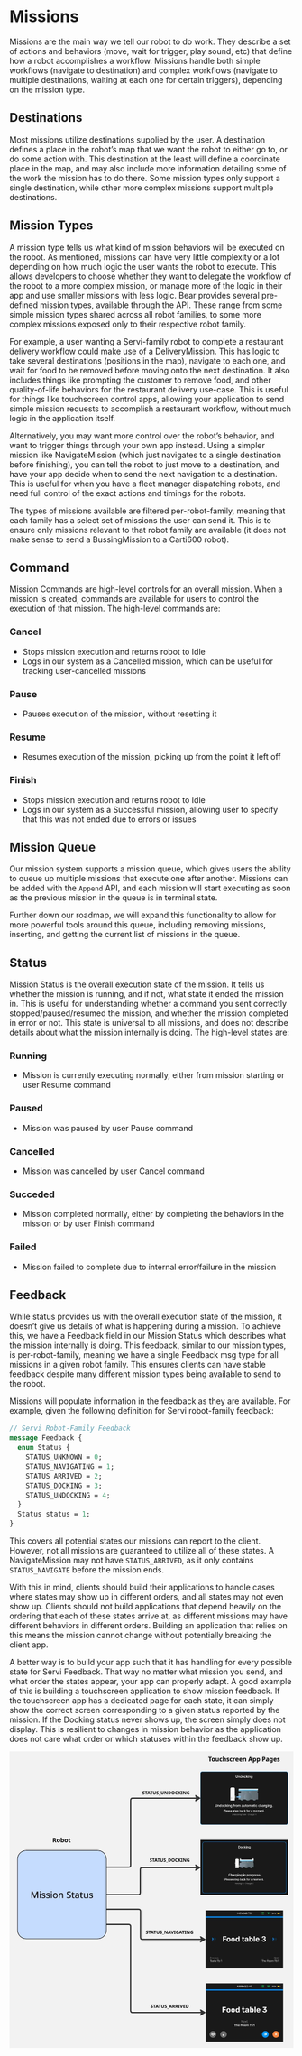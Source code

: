 # Missions

Missions are the main way we tell our robot to do work. They describe a set of
actions and behaviors (move, wait for trigger, play sound, etc) that define how
a robot accomplishes a workflow. Missions handle both simple workflows (navigate
to destination) and complex workflows (navigate to multiple destinations,
waiting at each one for certain triggers), depending on the mission type.

## Destinations

Most missions utilize destinations supplied by the user. A destination defines a
place in the robot’s map that we want the robot to either go to, or do some
action with. This destination at the least will define a coordinate place in the
map, and may also include more information detailing some of the work the
mission has to do there. Some mission types only support a single destination,
while other more complex missions support multiple destinations.

## Mission Types

A mission type tells us what kind of mission behaviors will be executed on the
robot. As mentioned, missions can have very little complexity or a lot depending
on how much logic the user wants the robot to execute. This allows developers to
choose whether they want to delegate the workflow of the robot to a more complex
mission, or manage more of the logic in their app and use smaller missions with
less logic. Bear provides several pre-defined mission types, available through
the API. These range from some simple mission types shared across all robot
families, to some more complex missions exposed only to their respective robot
family.

For example, a user wanting a Servi-family robot to complete a restaurant
delivery workflow could make use of a DeliveryMission. This has logic to take
several destinations (positions in the map), navigate to each one, and wait for
food to be removed before moving onto the next destination. It also includes
things like prompting the customer to remove food, and other quality-of-life
behaviors for the restaurant delivery use-case. This is useful for things like
touchscreen control apps, allowing your application to send simple mission
requests to accomplish a restaurant workflow, without much logic in the
application itself.

Alternatively, you may want more control over the robot’s behavior, and want to
trigger things through your own app instead. Using a simpler mission like
NavigateMission (which just navigates to a single destination before finishing),
you can tell the robot to just move to a destination, and have your app decide
when to send the next navigation to a destination. This is useful for when you
have a fleet manager dispatching robots, and need full control of the exact
actions and timings for the robots.

The types of missions available are filtered per-robot-family, meaning that each
family has a select set of missions the user can send it. This is to ensure only
missions relevant to that robot family are available (it does not make sense to
send a BussingMission to a Carti600 robot).

## Command

Mission Commands are high-level controls for an overall mission. When a mission
is created, commands are available for users to control the execution of that
mission. The high-level commands are:

### Cancel

- Stops mission execution and returns robot to Idle
- Logs in our system as a Cancelled mission, which can be useful for tracking
  user-cancelled missions

### Pause

- Pauses execution of the mission, without resetting it

### Resume

- Resumes execution of the mission, picking up from the point it left off

### Finish

- Stops mission execution and returns robot to Idle
- Logs in our system as a Successful mission, allowing user to specify that this
  was not ended due to errors or issues

## Mission Queue

Our mission system supports a mission queue, which gives users the ability to
queue up multiple missions that execute one after another. Missions can be added
with the `Append` API, and each mission will start executing as soon as the
previous mission in the queue is in terminal state.

Further down our roadmap, we will expand this functionality to allow for more
powerful tools around this queue, including removing missions, inserting, and
getting the current list of missions in the queue.

## Status

Mission Status is the overall execution state of the mission. It tells us
whether the mission is running, and if not, what state it ended the mission in.
This is useful for understanding whether a command you sent correctly
stopped/paused/resumed the mission, and whether the mission completed in error
or not. This state is universal to all missions, and does not describe details
about what the mission internally is doing. The high-level states are:

### Running

- Mission is currently executing normally, either from mission starting or user
  Resume command

### Paused

- Mission was paused by user Pause command

### Cancelled

- Mission was cancelled by user Cancel command

### Succeded

- Mission completed normally, either by completing the behaviors in the mission
  or by user Finish command

### Failed

- Mission failed to complete due to internal error/failure in the mission

## Feedback

While status provides us with the overall execution state of the mission, it
doesn’t give us details of what is happening during a mission. To achieve this,
we have a Feedback field in our Mission Status which describes what the mission
internally is doing. This feedback, similar to our mission types, is
per-robot-family, meaning we have a single Feedback msg type for all missions in
a given robot family. This ensures clients can have stable feedback despite many
different mission types being available to send to the robot.

Missions will populate information in the feedback as they are available. For
example, given the following definition for Servi robot-family feedback:

```proto
// Servi Robot-Family Feedback
message Feedback {
  enum Status {
    STATUS_UNKNOWN = 0;
    STATUS_NAVIGATING = 1;
    STATUS_ARRIVED = 2;
    STATUS_DOCKING = 3;
    STATUS_UNDOCKING = 4;
  }
  Status status = 1;
}
```

This covers all potential states our missions can report to the client. However,
not all missions are guaranteed to utilize all of these states. A
NavigateMission may not have `STATUS_ARRIVED`, as it only contains
`STATUS_NAVIGATE` before the mission ends.

With this in mind, clients should build their applications to handle cases where
states may show up in different orders, and all states may not even show up.
Clients should not build applications that depend heavily on the ordering that
each of these states arrive at, as different missions may have different
behaviors in different orders. Building an application that relies on this means
the mission cannot change without potentially breaking the client app.

A better way is to build your app such that it has handling for every possible
state for Servi Feedback. That way no matter what mission you send, and what
order the states appear, your app can properly adapt. A good example of this is
building a touchscreen application to show mission feedback. If the touchscreen
app has a dedicated page for each state, it can simply show the correct screen
corresponding to a given status reported by the mission. If the Docking status
never shows up, the screen simply does not display. This is resilient to changes
in mission behavior as the application does not care what order or which
statuses within the feedback show up.

![Misison in touchscreen](../assets/mission-touchscreen.jpg)
